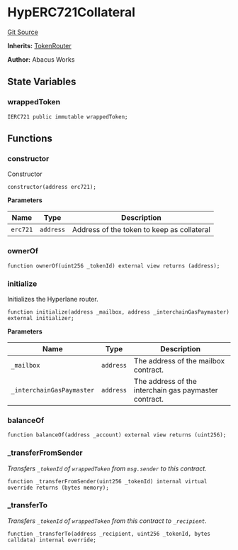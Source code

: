 # HypERC721Collateral
[Git Source](https://github.com/hyperlane-xyz/hyperlane-monorepo/blob/60f321f452052881dce4e22999022e11fc117456/contracts/HypERC721Collateral.sol)

**Inherits:**
[TokenRouter](/contracts/libs/TokenRouter.sol/abstract.TokenRouter.md)

**Author:**
Abacus Works


## State Variables
### wrappedToken

```solidity
IERC721 public immutable wrappedToken;
```


## Functions
### constructor

Constructor


```solidity
constructor(address erc721);
```
**Parameters**

|Name|Type|Description|
|----|----|-----------|
|`erc721`|`address`|Address of the token to keep as collateral|


### ownerOf


```solidity
function ownerOf(uint256 _tokenId) external view returns (address);
```

### initialize

Initializes the Hyperlane router.


```solidity
function initialize(address _mailbox, address _interchainGasPaymaster) external initializer;
```
**Parameters**

|Name|Type|Description|
|----|----|-----------|
|`_mailbox`|`address`|The address of the mailbox contract.|
|`_interchainGasPaymaster`|`address`|The address of the interchain gas paymaster contract.|


### balanceOf


```solidity
function balanceOf(address _account) external view returns (uint256);
```

### _transferFromSender

*Transfers `_tokenId` of `wrappedToken` from `msg.sender` to this contract.*


```solidity
function _transferFromSender(uint256 _tokenId) internal virtual override returns (bytes memory);
```

### _transferTo

*Transfers `_tokenId` of `wrappedToken` from this contract to `_recipient`.*


```solidity
function _transferTo(address _recipient, uint256 _tokenId, bytes calldata) internal override;
```

